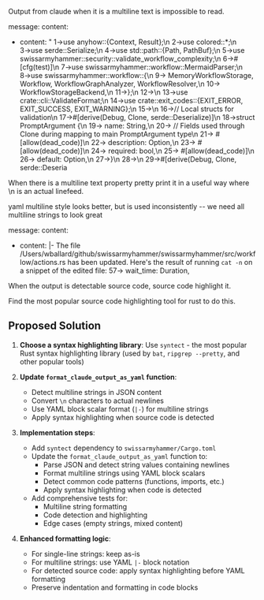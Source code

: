 Output from claude when it is a multiline text is impossible to read.

message:
  content:

- content: "     1→use anyhow::{Context, Result};\n     2→use colored::*;\n     3→use serde::Serialize;\n     4→use std::path::{Path, PathBuf};\n     5→use swissarmyhammer::security::validate_workflow_complexity;\n     6→#[cfg(test)]\n     7→use swissarmyhammer::workflow::MermaidParser;\n     8→use swissarmyhammer::workflow::{\n     9→    MemoryWorkflowStorage, Workflow, WorkflowGraphAnalyzer, WorkflowResolver,\n    10→    WorkflowStorageBackend,\n    11→};\n    12→\n    13→use crate::cli::ValidateFormat;\n    14→use crate::exit_codes::{EXIT_ERROR, EXIT_SUCCESS, EXIT_WARNING};\n    15→\n    16→// Local structs for validation\n    17→#[derive(Debug, Clone, serde::Deserialize)]\n    18→struct PromptArgument {\n    19→    name: String,\n    20→    // Fields used through Clone during mapping to main PromptArgument type\n    21→    #[allow(dead_code)]\n    22→    description: Option<String>,\n    23→    #[allow(dead_code)]\n    24→    required: bool,\n    25→    #[allow(dead_code)]\n    26→    default: Option<String>,\n    27→}\n    28→\n    29→#[derive(Debug, Clone, serde::Deseria

When there is a multiline text property pretty print it in a useful way where \n is an actual linefeed.


yaml multiline style looks better, but is used inconsistently -- we need all multiline strings to look great

message:
  content:

- content: |-
      The file /Users/wballard/github/swissarmyhammer/swissarmyhammer/src/workflow/actions.rs has been updated. Here's the result of running `cat -n` on a snippet of the edited file:
          57→        wait_time: Duration,

When the output is detectable source code, source code highlight it.

Find the most popular source code highlighting tool for rust to do this.

## Proposed Solution

1. **Choose a syntax highlighting library**: Use `syntect` - the most popular Rust syntax highlighting library (used by `bat`, `ripgrep --pretty`, and other popular tools)

2. **Update `format_claude_output_as_yaml` function**:
   - Detect multiline strings in JSON content
   - Convert `\n` characters to actual newlines
   - Use YAML block scalar format (`|-`) for multiline strings
   - Apply syntax highlighting when source code is detected

3. **Implementation steps**:
   - Add `syntect` dependency to `swissarmyhammer/Cargo.toml`
   - Update the `format_claude_output_as_yaml` function to:
     - Parse JSON and detect string values containing newlines
     - Format multiline strings using YAML block scalars
     - Detect common code patterns (functions, imports, etc.)
     - Apply syntax highlighting when code is detected
   - Add comprehensive tests for:
     - Multiline string formatting
     - Code detection and highlighting
     - Edge cases (empty strings, mixed content)

4. **Enhanced formatting logic**:
   - For single-line strings: keep as-is
   - For multiline strings: use YAML `|-` block notation
   - For detected source code: apply syntax highlighting before YAML formatting
   - Preserve indentation and formatting in code blocks